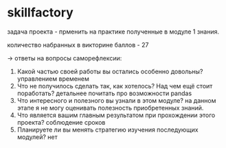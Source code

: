 # skillfactory


задачa проекта - прменить на практике полученные в модуле 1 знания.

количество набранных в викторине баллов - 27

→ ответы на вопросы саморефлексии:

1. Какой частью своей работы вы остались особенно довольны?
управлением временем
2. Что не получилось сделать так, как хотелось? Над чем ещё стоит поработать?
детальнее почитать про возможности pandas
3. Что интересного и полезного вы узнали в этом модуле?
на данном этапе я не могу оценивать полезность приобретенных знаний.
4. Что является вашим главным результатом при прохождении этого проекта?
соблюдение сроков
5. Планируете ли вы менять стратегию изучения последующих модулей?
нет